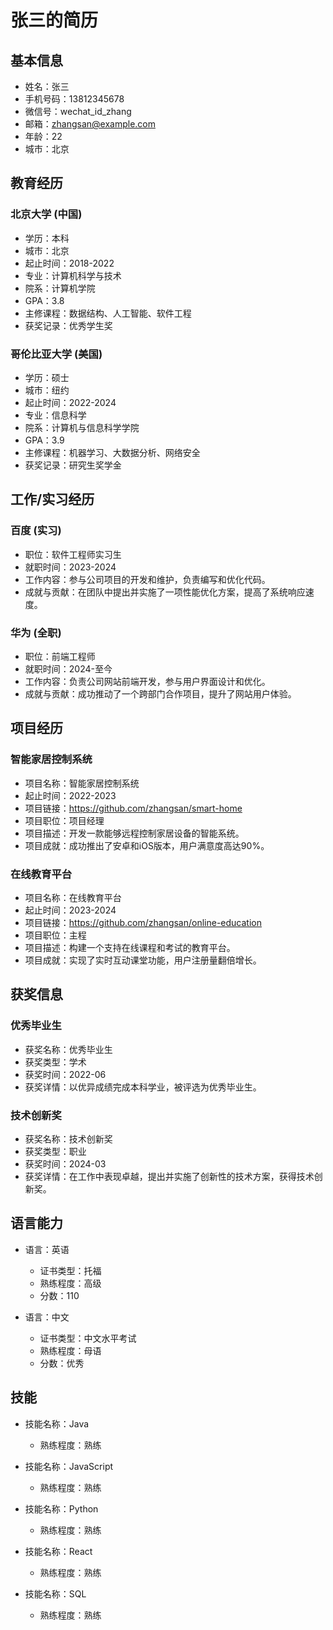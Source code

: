 # 张三的简历

## 基本信息
- 姓名：张三
- 手机号码：13812345678
- 微信号：wechat_id_zhang
- 邮箱：zhangsan@example.com
- 年龄：22
- 城市：北京

## 教育经历
### 北京大学 (中国)
- 学历：本科
- 城市：北京
- 起止时间：2018-2022
- 专业：计算机科学与技术
- 院系：计算机学院
- GPA：3.8
- 主修课程：数据结构、人工智能、软件工程
- 获奖记录：优秀学生奖

### 哥伦比亚大学 (美国)
- 学历：硕士
- 城市：纽约
- 起止时间：2022-2024
- 专业：信息科学
- 院系：计算机与信息科学学院
- GPA：3.9
- 主修课程：机器学习、大数据分析、网络安全
- 获奖记录：研究生奖学金

## 工作/实习经历
### 百度 (实习)
- 职位：软件工程师实习生
- 就职时间：2023-2024
- 工作内容：参与公司项目的开发和维护，负责编写和优化代码。
- 成就与贡献：在团队中提出并实施了一项性能优化方案，提高了系统响应速度。

### 华为 (全职)
- 职位：前端工程师
- 就职时间：2024-至今
- 工作内容：负责公司网站前端开发，参与用户界面设计和优化。
- 成就与贡献：成功推动了一个跨部门合作项目，提升了网站用户体验。

## 项目经历
### 智能家居控制系统
- 项目名称：智能家居控制系统
- 起止时间：2022-2023
- 项目链接：https://github.com/zhangsan/smart-home
- 项目职位：项目经理
- 项目描述：开发一款能够远程控制家居设备的智能系统。
- 项目成就：成功推出了安卓和iOS版本，用户满意度高达90%。

### 在线教育平台
- 项目名称：在线教育平台
- 起止时间：2023-2024
- 项目链接：https://github.com/zhangsan/online-education
- 项目职位：主程
- 项目描述：构建一个支持在线课程和考试的教育平台。
- 项目成就：实现了实时互动课堂功能，用户注册量翻倍增长。

## 获奖信息
### 优秀毕业生
- 获奖名称：优秀毕业生
- 获奖类型：学术
- 获奖时间：2022-06
- 获奖详情：以优异成绩完成本科学业，被评选为优秀毕业生。

### 技术创新奖
- 获奖名称：技术创新奖
- 获奖类型：职业
- 获奖时间：2024-03
- 获奖详情：在工作中表现卓越，提出并实施了创新性的技术方案，获得技术创新奖。

## 语言能力
- 语言：英语
  - 证书类型：托福
  - 熟练程度：高级
  - 分数：110

- 语言：中文
  - 证书类型：中文水平考试
  - 熟练程度：母语
  - 分数：优秀

## 技能
- 技能名称：Java
  - 熟练程度：熟练

- 技能名称：JavaScript
  - 熟练程度：熟练

- 技能名称：Python
  - 熟练程度：熟练

- 技能名称：React
  - 熟练程度：熟练

- 技能名称：SQL
  - 熟练程度：熟练